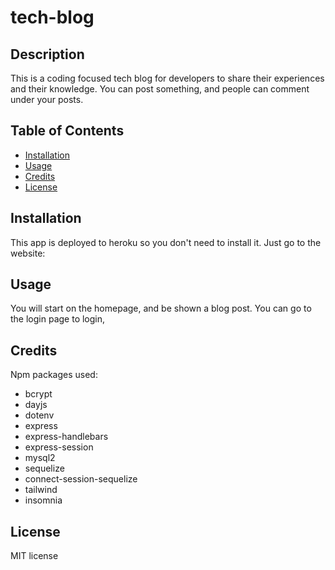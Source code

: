 # tech-blog

## Description

This is a coding focused tech blog for developers to share their experiences and their knowledge. You can post something, and people can comment under your posts.

## Table of Contents 
- [Installation](#installation)
- [Usage](#usage)
- [Credits](#credits)
- [License](#license)

## Installation

This app is deployed to heroku so you don't need to install it. Just go to the website: 

## Usage
You will start on the homepage, and be shown a blog post. You can go to the login page to login, 

## Credits
Npm packages used:
- bcrypt
- dayjs
- dotenv 
- express
- express-handlebars
- express-session 
- mysql2 
- sequelize
- connect-session-sequelize
- tailwind
- insomnia

## License

MIT license